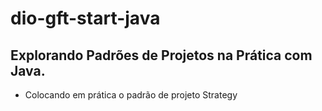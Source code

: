 # dio-gft-start-java

## Explorando Padrões de Projetos na Prática com Java.

- Colocando em prática o padrão de projeto Strategy


